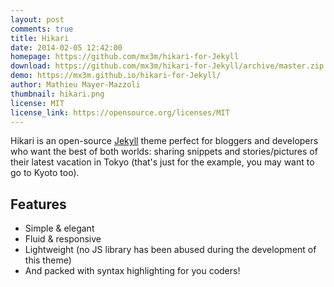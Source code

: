 ```yaml
---
layout: post
comments: true
title: Hikari
date: 2014-02-05 12:42:00
homepage: https://github.com/mx3m/hikari-for-Jekyll
download: https://github.com/mx3m/hikari-for-Jekyll/archive/master.zip
demo: https://mx3m.github.io/hikari-for-Jekyll/
author: Mathieu Mayer-Mazzoli
thumbnail: hikari.png
license: MIT
license_link: https://opensource.org/licenses/MIT
---
```


Hikari is an open-source [Jekyll](https://jekyllrb.com) theme perfect for bloggers and developers who want the best of both worlds: sharing snippets and stories/pictures of their latest vacation in Tokyo (that's just for the example, you may want to go to Kyoto too).

## Features

* Simple & elegant
* Fluid & responsive
* Lightweight (no JS library has been abused during the development of this theme)
* And packed with syntax highlighting for you coders!

